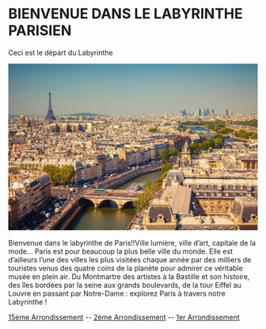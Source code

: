 # BIENVENUE DANS LE LABYRINTHE PARISIEN

Ceci est le départ du Labyrinthe

![Image début de labyrinthe](/jeu-heros-paris/Im_index.jpg "Début de labyrinthe")

Bienvenue dans le labyrinthe de Paris!!Ville lumière, ville d’art, capitale de la mode… Paris est pour beaucoup la plus belle ville du monde. Elle est d’ailleurs l’une des villes les plus visitées chaque année par des milliers de touristes venus des quatre coins de la planète pour admirer ce véritable musée en plein air.
Du Montmartre des artistes à la Bastille et son histoire, des îles bordées par la seine aux grands boulevards, de la tour Eiffel au Louvre en passant par Notre-Dame : explorez Paris à travers notre Labyrinthe !

[15ème Arrondissement](15.md) --
[2ème Arrondissement](2.md) -- 
[1er Arrondissement](1.md)